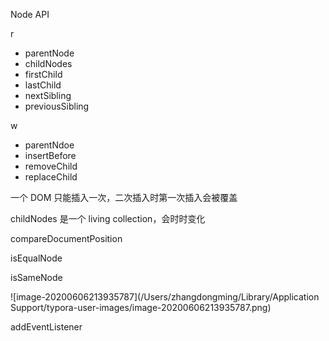 Node API

r

* parentNode
* childNodes
* firstChild
* lastChild
* nextSibling
* previousSibling

w

* parentNdoe
* insertBefore
* removeChild
* replaceChild

一个 DOM 只能插入一次，二次插入时第一次插入会被覆盖

childNodes 是一个 living collection，会时时变化

compareDocumentPosition

isEqualNode

isSameNode

![image-20200606213935787](/Users/zhangdongming/Library/Application Support/typora-user-images/image-20200606213935787.png)

addEventListener



